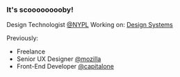 ### It's scooooooooby!

Design Technologist [@NYPL](https://github.com/NYPL)
Working on: [Design Systems](https://github.com/NYPL/nypl-design-system)

Previously:
- Freelance
- Senior UX Designer [@mozilla](https://github.com/mozilla)
- Front-End Developer [@capitalone](https://github.com/capitalone)
